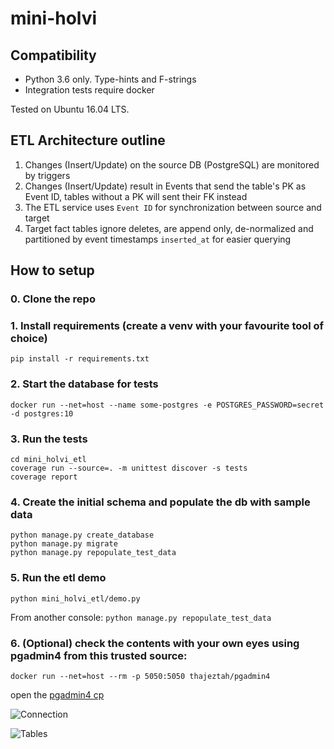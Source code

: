 # mini-holvi

## Compatibility
- Python 3.6 only. Type-hints and F-strings
- Integration tests require docker

Tested on Ubuntu 16.04 LTS.

## ETL Architecture outline

1. Changes (Insert/Update) on the source DB (PostgreSQL) are monitored by triggers
2. Changes (Insert/Update) result in Events that send the table's PK as Event ID, 
tables without a PK will sent their FK instead
3. The ETL service uses `Event ID` for synchronization between source and target
4. Target fact tables ignore deletes, are append only, 
de-normalized and partitioned by event timestamps `inserted_at` for easier querying

## How to setup

### 0. Clone the repo

### 1. Install requirements (create a venv with your favourite tool of choice)
```pip install -r requirements.txt```

### 2. Start the database for tests
```docker run --net=host --name some-postgres -e POSTGRES_PASSWORD=secret -d postgres:10```

### 3. Run the tests
```
cd mini_holvi_etl
coverage run --source=. -m unittest discover -s tests
coverage report
```

### 4. Create the initial schema and populate the db with sample data
```
python manage.py create_database
python manage.py migrate
python manage.py repopulate_test_data
```

### 5. Run the etl demo
```python mini_holvi_etl/demo.py```

From another console: ```python manage.py repopulate_test_data``` 

### 6. (Optional) check the contents with your own eyes using pgadmin4 from this trusted source:
```
docker run --net=host --rm -p 5050:5050 thajeztah/pgadmin4
```
open the [pgadmin4 cp](localhost:5050)

![Connection](misc/pic2.png)

![Tables](misc/pic1.png)
